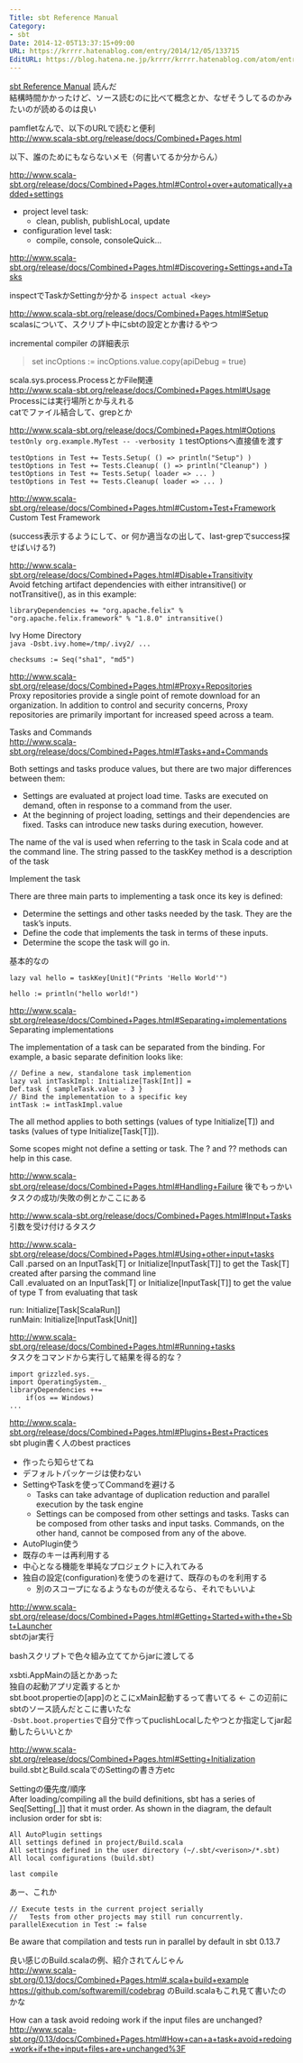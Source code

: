 ```yaml
---
Title: sbt Reference Manual
Category:
- sbt
Date: 2014-12-05T13:37:15+09:00
URL: https://krrrr.hatenablog.com/entry/2014/12/05/133715
EditURL: https://blog.hatena.ne.jp/krrrr/krrrr.hatenablog.com/atom/entry/8454420450076189006
---
```


[sbt Reference Manual](http://www.scala-sbt.org/0.13/docs/) 読んだ  
結構時間かかったけど、ソース読むのに比べて概念とか、なぜそうしてるのかみたいのが読めるのは良い

pamfletなんで、以下のURLで読むと便利  
http://www.scala-sbt.org/release/docs/Combined+Pages.html

以下、誰のためにもならないメモ（何書いてるか分からん）
<!-- more -->
http://www.scala-sbt.org/release/docs/Combined+Pages.html#Control+over+automatically+added+settings

- project level task:
  - clean, publish, publishLocal, update
- configuration level task:
  - compile, console, consoleQuick...

http://www.scala-sbt.org/release/docs/Combined+Pages.html#Discovering+Settings+and+Tasks

inspectでTaskかSettingか分かる `inspect actual <key>`

http://www.scala-sbt.org/release/docs/Combined+Pages.html#Setup  
scalasについて、スクリプト中にsbtの設定とか書けるやつ

incremental compiler の詳細表示
> set incOptions := incOptions.value.copy(apiDebug = true)


scala.sys.process.ProcessとかFile関連  
http://www.scala-sbt.org/release/docs/Combined+Pages.html#Usage   
Processには実行場所とか与えれる  
catでファイル結合して、grepとか

http://www.scala-sbt.org/release/docs/Combined+Pages.html#Options  
`testOnly org.example.MyTest -- -verbosity 1` testOptionsへ直接値を渡す

```
testOptions in Test += Tests.Setup( () => println("Setup") )
testOptions in Test += Tests.Cleanup( () => println("Cleanup") )
testOptions in Test += Tests.Setup( loader => ... )
testOptions in Test += Tests.Cleanup( loader => ... )
```

http://www.scala-sbt.org/release/docs/Combined+Pages.html#Custom+Test+Framework  
Custom Test Framework

(success表示するようにして、or 何か適当なの出して、last-grepでsuccess探せばいける?)

http://www.scala-sbt.org/release/docs/Combined+Pages.html#Disable+Transitivity  
Avoid fetching artifact dependencies with either intransitive() or notTransitive(), as in this example:

```
libraryDependencies += "org.apache.felix" % "org.apache.felix.framework" % "1.8.0" intransitive()
```

Ivy Home Directory  
`java -Dsbt.ivy.home=/tmp/.ivy2/ ...`

`checksums := Seq("sha1", "md5")`

http://www.scala-sbt.org/release/docs/Combined+Pages.html#Proxy+Repositories  
Proxy repositories provide a single point of remote download for an organization. In addition to control and security concerns, Proxy repositories are primarily important for increased speed across a team.

Tasks and Commands  
http://www.scala-sbt.org/release/docs/Combined+Pages.html#Tasks+and+Commands

Both settings and tasks produce values, but there are two major differences between them:

- Settings are evaluated at project load time. Tasks are executed on demand, often in response to a command from the user.
- At the beginning of project loading, settings and their dependencies are fixed. Tasks can introduce new tasks during execution, however.

The name of the val is used when referring to the task in Scala code and at the command line. The string passed to the taskKey method is a description of the task

Implement the task

There are three main parts to implementing a task once its key is defined:

- Determine the settings and other tasks needed by the task. They are the task’s inputs.
- Define the code that implements the task in terms of these inputs.
- Determine the scope the task will go in.

基本的なの
```
lazy val hello = taskKey[Unit]("Prints 'Hello World'")

hello := println("hello world!")
```

http://www.scala-sbt.org/release/docs/Combined+Pages.html#Separating+implementations  
Separating implementations

The implementation of a task can be separated from the binding. For example, a basic separate definition looks like:

```
// Define a new, standalone task implemention
lazy val intTaskImpl: Initialize[Task[Int]] =
Def.task { sampleTask.value - 3 }
// Bind the implementation to a specific key
intTask := intTaskImpl.value
```

The all method applies to both settings (values of type Initialize[T]) and tasks (values of type Initialize[Task[T]]).

Some scopes might not define a setting or task. The ? and ?? methods can help in this case.

http://www.scala-sbt.org/release/docs/Combined+Pages.html#Handling+Failure
後でもっかい
タスクの成功/失敗の例とかここにある

http://www.scala-sbt.org/release/docs/Combined+Pages.html#Input+Tasks  
引数を受け付けるタスク

http://www.scala-sbt.org/release/docs/Combined+Pages.html#Using+other+input+tasks  
Call .parsed on an InputTask[T] or Initialize[InputTask[T]] to get the Task[T] created after parsing the command line  
Call .evaluated on an InputTask[T] or Initialize[InputTask[T]] to get the value of type T from evaluating that task 

run:  Initialize[Task[ScalaRun]]  
runMain: Initialize[InputTask[Unit]]  

http://www.scala-sbt.org/release/docs/Combined+Pages.html#Running+tasks  
タスクをコマンドから実行して結果を得る的な？

```
import grizzled.sys._
import OperatingSystem._
libraryDependencies ++=
    if(os == Windows)
...
```

http://www.scala-sbt.org/release/docs/Combined+Pages.html#Plugins+Best+Practices  
sbt plugin書く人のbest practices

- 作ったら知らせてね
- デフォルトパッケージは使わない
- SettingやTaskを使ってCommandを避ける
  - Tasks can take advantage of duplication reduction and parallel execution by the task engine
  - Settings can be composed from other settings and tasks. Tasks can be composed from other tasks and input tasks. Commands, on the other hand, cannot be composed from any of the above.
- AutoPlugin使う
- 既存のキーは再利用する
- 中心となる機能を単純なプロジェクトに入れてみる
- 独自の設定(configuration)を使うのを避けて、既存のものを利用する
  - 別のスコープになるようなものが使えるなら、それでもいいよ

http://www.scala-sbt.org/release/docs/Combined+Pages.html#Getting+Started+with+the+Sbt+Launcher  
sbtのjar実行

bashスクリプトで色々組み立ててからjarに渡してる

xsbti.AppMainの話とかあった  
独自の起動アプリ定義するとか  
sbt.boot.propertieの[app]のとこにxMain起動するって書いてる ← この辺前にsbtのソース読んだとこに書いたな  
`-Dsbt.boot.properties`で自分で作ってpuclishLocalしたやつとか指定してjar起動したらいいとか

http://www.scala-sbt.org/release/docs/Combined+Pages.html#Setting+Initialization  
build.sbtとBuild.scalaでのSettingの書き方etc

Settingの優先度/順序  
After loading/compiling all the build definitions, sbt has a series of Seq[Setting[_]] that it must order. As shown in the diagram, the default inclusion order for sbt is:

```
All AutoPlugin settings
All settings defined in project/Build.scala
All settings defined in the user directory (~/.sbt/<verison>/*.sbt)
All local configurations (build.sbt)
```

`last compile`

あー、これか
```
// Execute tests in the current project serially
//   Tests from other projects may still run concurrently.
parallelExecution in Test := false
```
Be aware that compilation and tests run in parallel by default in sbt 0.13.7

良い感じのBuild.scalaの例、紹介されてんじゃん  
http://www.scala-sbt.org/0.13/docs/Combined+Pages.html#.scala+build+example  
https://github.com/softwaremill/codebrag のBuild.scalaもこれ見て書いたのかな

How can a task avoid redoing work if the input files are unchanged?  
http://www.scala-sbt.org/0.13/docs/Combined+Pages.html#How+can+a+task+avoid+redoing+work+if+the+input+files+are+unchanged%3F
